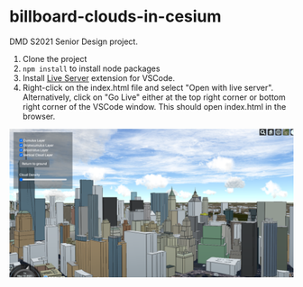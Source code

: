 # billboard-clouds-in-cesium
DMD S2021 Senior Design project.

1. Clone the project
2. `npm install` to install node packages
3. Install [Live Server](https://github.com/ritwickdey/vscode-live-server) extension for VSCode.
4. Right-click on the index.html file and select "Open with live server". Alternatively, click on "Go Live" either at the top right corner or bottom right corner of the VSCode window. This should open index.html in the browser.

![sf](./images/screenshot_sf.png)